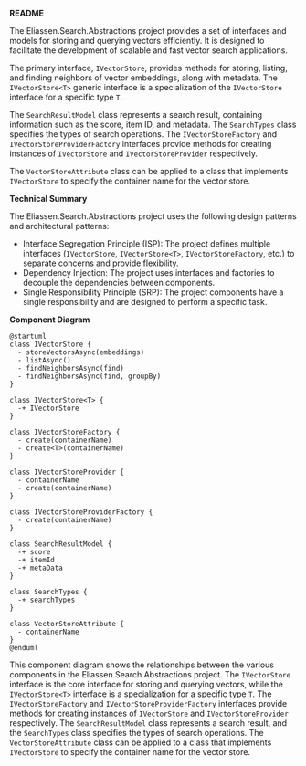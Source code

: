 **README**

The Eliassen.Search.Abstractions project provides a set of interfaces and models for storing and querying vectors efficiently. It is designed to facilitate the development of scalable and fast vector search applications.

The primary interface, `IVectorStore`, provides methods for storing, listing, and finding neighbors of vector embeddings, along with metadata. The `IVectorStore<T>` generic interface is a specialization of the `IVectorStore` interface for a specific type `T`.

The `SearchResultModel` class represents a search result, containing information such as the score, item ID, and metadata. The `SearchTypes` class specifies the types of search operations. The `IVectorStoreFactory` and `IVectorStoreProviderFactory` interfaces provide methods for creating instances of `IVectorStore` and `IVectorStoreProvider` respectively.

The `VectorStoreAttribute` class can be applied to a class that implements `IVectorStore` to specify the container name for the vector store.

**Technical Summary**

The Eliassen.Search.Abstractions project uses the following design patterns and architectural patterns:

* Interface Segregation Principle (ISP): The project defines multiple interfaces (`IVectorStore`, `IVectorStore<T>`, `IVectorStoreFactory`, etc.) to separate concerns and provide flexibility.
* Dependency Injection: The project uses interfaces and factories to decouple the dependencies between components.
* Single Responsibility Principle (SRP): The project components have a single responsibility and are designed to perform a specific task.

**Component Diagram**

```plantuml
@startuml
class IVectorStore {
  - storeVectorsAsync(embeddings)
  - listAsync()
  - findNeighborsAsync(find)
  - findNeighborsAsync(find, groupBy)
}

class IVectorStore<T> {
  -+ IVectorStore
}

class IVectorStoreFactory {
  - create(containerName)
  - create<T>(containerName)
}

class IVectorStoreProvider {
  - containerName
  - create(containerName)
}

class IVectorStoreProviderFactory {
  - create(containerName)
}

class SearchResultModel {
  -+ score
  -+ itemId
  -+ metaData
}

class SearchTypes {
  -+ searchTypes
}

class VectorStoreAttribute {
  - containerName
}
@enduml
```

This component diagram shows the relationships between the various components in the Eliassen.Search.Abstractions project. The `IVectorStore` interface is the core interface for storing and querying vectors, while the `IVectorStore<T>` interface is a specialization for a specific type `T`. The `IVectorStoreFactory` and `IVectorStoreProviderFactory` interfaces provide methods for creating instances of `IVectorStore` and `IVectorStoreProvider` respectively. The `SearchResultModel` class represents a search result, and the `SearchTypes` class specifies the types of search operations. The `VectorStoreAttribute` class can be applied to a class that implements `IVectorStore` to specify the container name for the vector store.